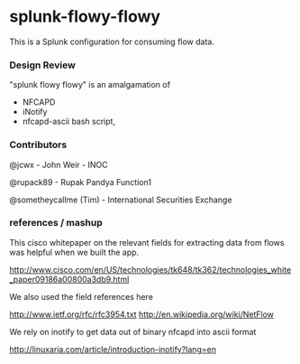 splunk-flowy-flowy
==================

This is a Splunk configuration for consuming flow data.

### Design Review

"splunk flowy flowy" is an amalgamation of 
- NFCAPD 
- iNotify 
- nfcapd-ascii bash script,  

### Contributors

@jcwx - John Weir - INOC

@rupack89 - Rupak Pandya Function1

@sometheycallme (Tim) - International Securities Exchange


### references / mashup

This cisco whitepaper on the relevant fields for extracting data from flows was helpful when we built the app.

http://www.cisco.com/en/US/technologies/tk648/tk362/technologies_white_paper09186a00800a3db9.html

We also used the field references here

http://www.ietf.org/rfc/rfc3954.txt
http://en.wikipedia.org/wiki/NetFlow

We rely on inotify to get data out of binary nfcapd into ascii format

http://linuxaria.com/article/introduction-inotify?lang=en









